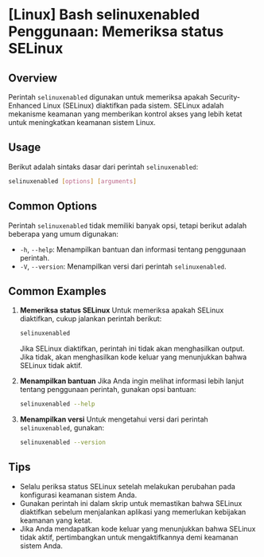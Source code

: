 # [Linux] Bash selinuxenabled Penggunaan: Memeriksa status SELinux

## Overview
Perintah `selinuxenabled` digunakan untuk memeriksa apakah Security-Enhanced Linux (SELinux) diaktifkan pada sistem. SELinux adalah mekanisme keamanan yang memberikan kontrol akses yang lebih ketat untuk meningkatkan keamanan sistem Linux.

## Usage
Berikut adalah sintaks dasar dari perintah `selinuxenabled`:

```bash
selinuxenabled [options] [arguments]
```

## Common Options
Perintah `selinuxenabled` tidak memiliki banyak opsi, tetapi berikut adalah beberapa yang umum digunakan:

- `-h`, `--help`: Menampilkan bantuan dan informasi tentang penggunaan perintah.
- `-V`, `--version`: Menampilkan versi dari perintah `selinuxenabled`.

## Common Examples

1. **Memeriksa status SELinux**
   Untuk memeriksa apakah SELinux diaktifkan, cukup jalankan perintah berikut:

   ```bash
   selinuxenabled
   ```

   Jika SELinux diaktifkan, perintah ini tidak akan menghasilkan output. Jika tidak, akan menghasilkan kode keluar yang menunjukkan bahwa SELinux tidak aktif.

2. **Menampilkan bantuan**
   Jika Anda ingin melihat informasi lebih lanjut tentang penggunaan perintah, gunakan opsi bantuan:

   ```bash
   selinuxenabled --help
   ```

3. **Menampilkan versi**
   Untuk mengetahui versi dari perintah `selinuxenabled`, gunakan:

   ```bash
   selinuxenabled --version
   ```

## Tips
- Selalu periksa status SELinux setelah melakukan perubahan pada konfigurasi keamanan sistem Anda.
- Gunakan perintah ini dalam skrip untuk memastikan bahwa SELinux diaktifkan sebelum menjalankan aplikasi yang memerlukan kebijakan keamanan yang ketat.
- Jika Anda mendapatkan kode keluar yang menunjukkan bahwa SELinux tidak aktif, pertimbangkan untuk mengaktifkannya demi keamanan sistem Anda.